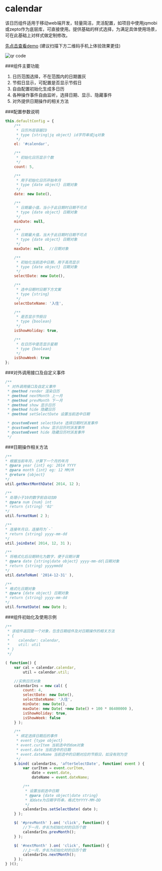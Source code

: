 calendar
======

该日历组件适用于移动web端开发，轻量简洁，灵活配置，如项目中使用jqmobi或zepto作为底层库，可直接使用。提供基础的样式选择，为满足具体使用场景，可在此基础上对样式做定制修改。

[先点击查看demo](http://zhangchen2397.github.io/calendar/demo/) (建议扫描下方二维码手机上体验效果更佳)

![qr code](http://zhangchen2397.github.io/calendar/demo/images/qr_code.png)

###组件主要功能
1. 日历范围选择，不在范围内的日期置灰
2. 节假日显示，可配置是否显示节假日
3. 自由配置初始化生成多日历
4. 各种操作事件自由监听，选择日期、显示、隐藏事件
5. 对外提供日期操作的相关方法

###配置参数说明
```javascript
this.defaultConfig = {
    /**
     * 日历外层容器ID
     * type {string|jq object} id字符串或jq对象
     */
    el: '#calendar',

    /**
     * 初始化日历显示个数
     */
    count: 5,

    /**
     * 用于初始化日历开始年月
     * type {date object} 日期对象
     */
    date: new Date(),

    /**
     * 日期最小值，当小于此日期时日期不可点
     * type {date object} 日期对象
     */
    minDate: null,

    /**
     * 日期最大值，当大于此日期时日期不可点
     * type {date object} 日期对象
     */
    maxDate: null,  //日期对象

    /**
     * 初始化当前选中日期，用于高亮显示
     * type {date object} 日期对象
     */
    selectDate: new Date(),

    /**
     * 选中日期时日期下方文案
     * type {string}
     */
    selectDateName: '入住',

    /**
     * 是否显示节假日
     * type {boolean}
     */
    isShowHoliday: true,

    /**
     * 在日历中是否显示星期
     * type {boolean}
     */ 
    isShowWeek: true
};
```

###对外调用接口及自定义事件
```javascript
/**
 * 对外调用接口及自定义事件
 * @method render 渲染日历
 * @method nextMonth 上一月
 * @method prevMonth 下一月
 * @method show 显示日历
 * @method hide 隐藏日历
 * @method setSelectDate 设置当前选中日期

 * @customEvent selectDate 选择日期时派发事件
 * @customEvent show 显示日历时派发事件
 * @customEvent hide 隐藏日历时派发事件
 */
 ```

###日期操作相关方法
 ```javascript
 /**
 * 根据当前年月，计算下一个月的年月
 * @para year {int} eg: 2014 YYYY
 * @para month {int} eg: 12 MM/M
 * @return {object} 
 */
 util.getNextMonthDate( 2014, 12 );

/**
 * 处理小于10的数字前自动加0
 * @para num {num} int
 * return {string} '02'
 */
util.formatNum( 2 );

/**
 * 连接年月日，连接符为`-`
 * return {string} yyyy-mm-dd
 */
util.joinDate( 2014, 12, 31 );

/**
 * 将格式化后日期转化为数字，便于日期计算
 * @para date {string|date object} yyyy-mm-dd|日期对象
 * return {string} yyyymmdd
 */
util.dateToNum( '2014-12-31' ),

/**
 * 格式化日期对象
 * @para {date object} 日期对象
 * return {string} yyyy-mm-dd
 */
util.formatDate( new Date );
```

###组件初始化及使用示例
```javascript
/**
 * 该组件返回是一个对象，包含日期组件及对日期操作的相关方法
 * {
 *    calendar: calendar,
 *    util: util
 * }
 */

( function() {
    var cal = calendar.calendar,
        util = calendar.util;

    //实例日历对象
    calendarIns = new cal( {
        count: 4,
        selectDate: new Date(),
        selectDateName: '入住',
        minDate: new Date(),
        maxDate: new Date( +new Date() + 100 * 86400000 ),
        isShowHoliday: true,
        isShowWeek: false
    } );

    /**
     * 绑定选择日期后的事件
     * event {type object}
     * event.curItem 当前选中的dom对象
     * event.date 当前选中的日期
     * event.dateName 当前选中的日期对应的节假日，如没有则为空
     */
    $.bind( calendarIns, 'afterSelectDate', function( event ) {
        var curItem = event.curItem,
            date = event.date,
            dateName = event.dateName;

        /**
         * 设置当前选中日期
         * @para {date object|date string}
         * 如date为日期字符串，格式为YYYY-MM-DD
         */
        calendarIns.setSelectDate( date );
    } );

    $( '#prevMonth' ).on( 'click', function() {
        //下一月，步长为初始化时的日历个数
        calendarIns.prevMonth();
    } );

    $( '#nextMonth' ).on( 'click', function() {
        //上一月，步长为初始化时的日历个数
        calendarIns.nextMonth();
    } );
} )();
```